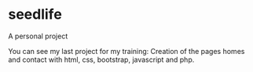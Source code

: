 # seedlife
A personal project

You can see my last project for my training: Creation of the pages homes and contact with html, css, bootstrap, javascript and php.
